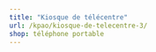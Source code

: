 ```yaml
---
title: "Kiosque de télécentre"
url: /kpao/kiosque-de-telecentre-3/
shop: téléphone portable
---
```

